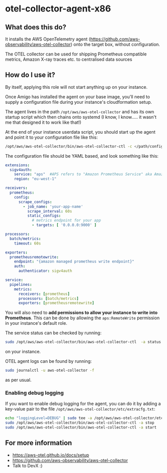 # otel-collector-agent-x86

## What does this do?

It installs the AWS OpenTelemetry agent (https://github.com/aws-observability/aws-otel-collector) onto the target box, without configuration.

The OTEL collector can be used for shipping Prometheus compatible metrics, Amazon X-ray traces etc. to centralised
data sources

## How do I use it?

By itself, applying this role will not start anything up on your instance.

Once Amigo has installed the agent on your base image, you'll need to supply a configuration file during your instance's
cloudformation setup.

The agent lives in the path `/opt/aws/aws-otel-collector` and has its own startup script which then chains onto systemd
(I know, I know..... it wasn't me that designed it to work like that!)

At the end of your instance userdata script, you should start up the agent and point it to your configuration file like this:

```bash
/opt/aws/aws-otel-collector/bin/aws-otel-collector-ctl -c </path/config.yaml> -a start
```

The configuration file should be YAML based, and look something like this:

```yaml
extensions:
  sigv4auth:
    service: "aps"  #APS refers to "Amazon Prometheus Service" aka Amazon Managed Prometheus aka AMP
    region: "eu-west-1"

receivers:
  prometheus:
    config:
      scrape_configs:
        - job_name: 'your-app-name'
          scrape_interval: 60s
          static_configs:
            # metrics endpoint for your app
            - targets: [ '0.0.0.0:9000' ]

processors:
  batch/metrics:
    timeout: 60s

exporters:
  prometheusremotewrite:
    endpoint: "{amazon managed prometheus write endpoint}"
    auth:
      authenticator: sigv4auth

service:
  pipelines:
    metrics:
      receivers: [prometheus]
      processors: [batch/metrics]
      exporters: [prometheusremotewrite]
```

You will also need to **add permissions to allow your instance to write into Prometheus**.  This can be done
by allowing the `aps:RemoteWrite` permission in your instance's default role.

The service status can be checked by running:

```bash
sudo /opt/aws/aws-otel-collector/bin/aws-otel-collector-ctl  -a status
```
on your instance.

OTEL agent logs can be found by running:

```bash
sudo journalctl -u aws-otel-collector -f 
```
as per usual.

### Enabling debug logging

If you want to enable debug logging for the agent, you can do it by adding a key-value pair to the file
`/opt/aws/aws-otel-collector/etc/extracfg.txt`:

```bash
echo "loggingLevel=DEBUG" | sudo tee -a /opt/aws/aws-otel-collector/etc/extracfg.txt
sudo /opt/aws/aws-otel-collector/bin/aws-otel-collector-ctl -a stop
sudo /opt/aws/aws-otel-collector/bin/aws-otel-collector-ctl -a start
```

## For more information

- https://aws-otel.github.io/docs/setup
- https://github.com/aws-observability/aws-otel-collector
- Talk to DevX :)
